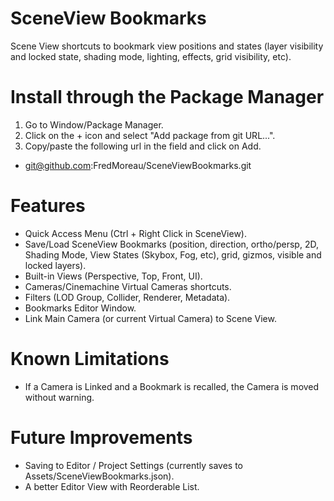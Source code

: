 # SceneView Bookmarks
 Scene View shortcuts to bookmark view positions and states (layer visibility and locked state, shading mode, lighting, effects, grid visibility, etc).

# Install through the Package Manager
1. Go to Window/Package Manager.
2. Click on the + icon and select "Add package from git URL...".
2. Copy/paste the following url in the field and click on Add.
- git@github.com:FredMoreau/SceneViewBookmarks.git

# Features
- Quick Access Menu (Ctrl + Right Click in SceneView).
- Save/Load SceneView Bookmarks (position, direction, ortho/persp, 2D, Shading Mode, View States (Skybox, Fog, etc), grid, gizmos, visible and locked layers).
- Built-in Views (Perspective, Top, Front, UI).
- Cameras/Cinemachine Virtual Cameras shortcuts.
- Filters (LOD Group, Collider, Renderer, Metadata).
- Bookmarks Editor Window.
- Link Main Camera (or current Virtual Camera) to Scene View.

# Known Limitations
- If a Camera is Linked and a Bookmark is recalled, the Camera is moved without warning.

# Future Improvements
- Saving to Editor / Project Settings (currently saves to Assets/SceneViewBookmarks.json).
- A better Editor View with Reorderable List.
